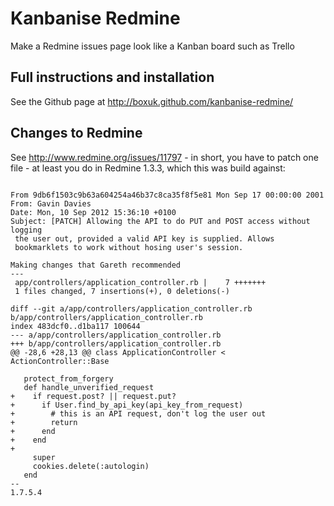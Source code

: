 Kanbanise Redmine
=================

Make a Redmine issues page look like a Kanban board such as Trello

Full instructions and installation
----------------------------------

See the Github page at http://boxuk.github.com/kanbanise-redmine/

Changes to Redmine
------------------

See http://www.redmine.org/issues/11797 - in short, you have to patch one
file - at least you do in Redmine 1.3.3, which this was build against:

<pre><code class="diff">
From 9db6f1503c9b63a604254a46b37c8ca35f8f5e81 Mon Sep 17 00:00:00 2001
From: Gavin Davies <gavin.davies@boxuk.com>
Date: Mon, 10 Sep 2012 15:36:10 +0100
Subject: [PATCH] Allowing the API to do PUT and POST access without logging
 the user out, provided a valid API key is supplied. Allows
 bookmarklets to work without hosing user's session.

Making changes that Gareth recommended
---
 app/controllers/application_controller.rb |    7 +++++++
 1 files changed, 7 insertions(+), 0 deletions(-)

diff --git a/app/controllers/application_controller.rb b/app/controllers/application_controller.rb
index 483dcf0..d1ba117 100644
--- a/app/controllers/application_controller.rb
+++ b/app/controllers/application_controller.rb
@@ -28,6 +28,13 @@ class ApplicationController < ActionController::Base

   protect_from_forgery
   def handle_unverified_request
+    if request.post? || request.put?
+      if User.find_by_api_key(api_key_from_request)
+        # this is an API request, don't log the user out
+        return 
+      end
+    end 
+
     super
     cookies.delete(:autologin)
   end
-- 
1.7.5.4
</code></pre>
